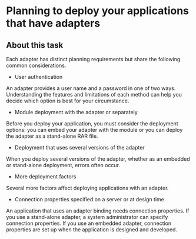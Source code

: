 <!-- image -->

# Planning to deploy your applications that have adapters

## About this task

Each adapter has distinct planning requirements but share the following common
considerations.

- User authentication

An adapter provides a user name and a password in one of two ways. Understanding the features and limitations of each method can help you decide which option is best for your circumstance.
- Module deployment with the adapter or separately

Before you deploy your application, you must consider the deployment options: you can embed your adapter with the module or you can deploy the adapter as a stand-alone RAR file.
- Deployment that uses several versions of the adapter

When you deploy several versions of the adapter, whether as an embedded or stand-alone deployment, errors often occur.
- More deployment factors

Several more factors affect deploying applications with an adapter.
- Connection properties specified on a server or at design time

An application that uses an adapter binding needs connection properties. If you use a stand-alone adapter, a system administrator can specify connection properties. If you use an embedded adapter, connection properties are set up when the application is designed and developed.